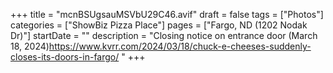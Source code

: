 +++
title = "mcnBSUgsauMSVbU29C46.avif"
draft = false
tags = ["Photos"]
categories = ["ShowBiz Pizza Place"]
pages = ["Fargo, ND (1202 Nodak Dr)"]
startDate = ""
description = "Closing notice on entrance door (March 18, 2024)https://www.kvrr.com/2024/03/18/chuck-e-cheeses-suddenly-closes-its-doors-in-fargo/ "
+++
